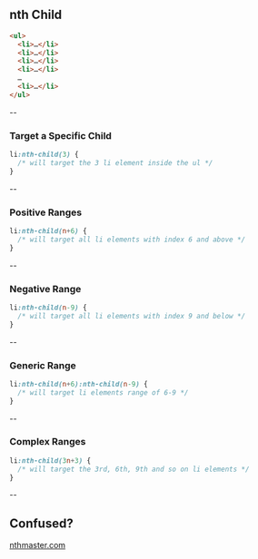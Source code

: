 ## nth Child

```html
<ul>
  <li>…</li>
  <li>…</li>
  <li>…</li>
  <li>…</li>
  …
  <li>…</li>
</ul>
```

--

### Target a Specific Child

```css
li:nth-child(3) {
  /* will target the 3 li element inside the ul */
}
```

--

### Positive Ranges

```css
li:nth-child(n+6) {
  /* will target all li elements with index 6 and above */
}
```

--

### Negative Range

```css
li:nth-child(n-9) {
  /* will target all li elements with index 9 and below */
}
```

--

### Generic Range

```css
li:nth-child(n+6):nth-child(n-9) {
  /* will target li elements range of 6-9 */
}
```

--

### Complex Ranges

```css
li:nth-child(3n+3) {
  /* will target the 3rd, 6th, 9th and so on li elements */
}
```

--

## Confused?

<a href="http://nthmaster.com"
  target="_blank">
  nthmaster.com
</a>
